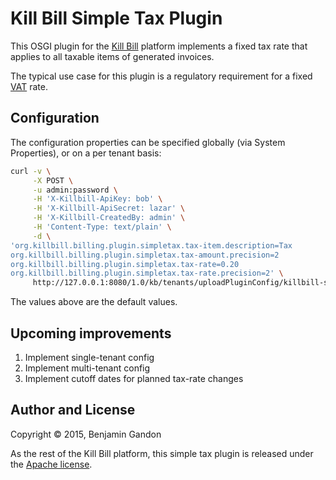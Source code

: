 Kill Bill Simple Tax Plugin
===========================

This OSGI plugin for the [Kill Bill](http://killbill.io) platform implements a
fixed tax rate that applies to all taxable items of generated invoices.

The typical use case for this plugin is a regulatory requirement for a fixed
[VAT](https://en.wikipedia.org/wiki/Value-added_tax) rate.


Configuration
-------------

The configuration properties can be specified globally (via System
Properties), or on a per tenant basis:

```bash
curl -v \
     -X POST \
     -u admin:password \
     -H 'X-Killbill-ApiKey: bob' \
     -H 'X-Killbill-ApiSecret: lazar' \
     -H 'X-Killbill-CreatedBy: admin' \
     -H 'Content-Type: text/plain' \
     -d \
'org.killbill.billing.plugin.simpletax.tax-item.description=Tax
org.killbill.billing.plugin.simpletax.tax-amount.precision=2
org.killbill.billing.plugin.simpletax.tax-rate=0.20
org.killbill.billing.plugin.simpletax.tax-rate.precision=2' \
     http://127.0.0.1:8080/1.0/kb/tenants/uploadPluginConfig/killbill-simple-tax
```

The values above are the default values.


Upcoming improvements
---------------------

1. Implement single-tenant config
2. Implement multi-tenant config
3. Implement cutoff dates for planned tax-rate changes


Author and License
------------------

Copyright © 2015, Benjamin Gandon

As the rest of the Kill Bill platform, this simple tax plugin is released
under the [Apache license](http://www.apache.org/licenses/LICENSE-2.0).
